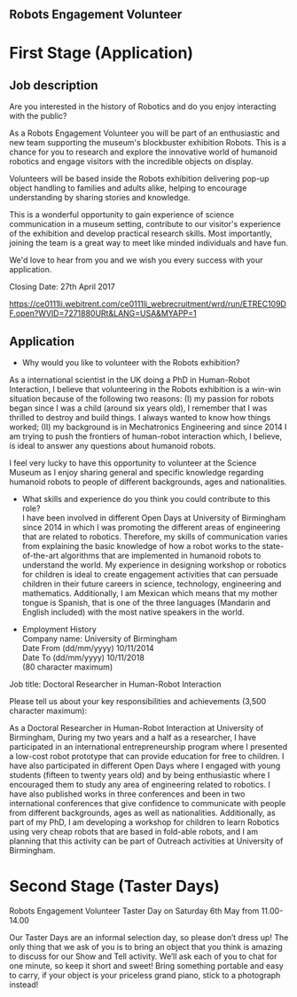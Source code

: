  Robots Engagement Volunteer
 ---


# First Stage (Application)


## Job description

Are you interested in the history of Robotics and do you enjoy interacting with
the public?

As a Robots Engagement Volunteer you will be part of an enthusiastic and new team
supporting the museum's blockbuster exhibition Robots. This is a chance for you
to research and explore the innovative world of humanoid robotics and engage
visitors with the incredible objects on display.

Volunteers will be based inside the Robots exhibition delivering pop-up object
handling to families and adults alike, helping to encourage understanding by
sharing stories and knowledge.

This is a wonderful opportunity to gain experience of science communication in a
museum setting, contribute to our visitor's experience of the exhibition and
develop practical research skills. Most importantly, joining the team is a great
way to meet like minded individuals and have fun.

We'd love to hear from you and we wish you every success with your application.

Closing Date: 27th April 2017

https://ce0111li.webitrent.com/ce0111li_webrecruitment/wrd/run/ETREC109DF.open?WVID=7271880URt&LANG=USA&MYAPP=1

## Application

* Why would you like to volunteer with the Robots exhibition?  

As a international scientist in the UK doing a PhD in Human-Robot Interaction,
I believe that volunteering in the Robots exhibition is a win-win situation
because of the following two reasons:
(I) my passion for robots began since I was a child (around six years old),
I remember that I was thrilled to destroy and build things. I always wanted
to know how things worked;
(II) my background is in Mechatronics Engineering and since 2014 I am trying
to push the frontiers of human-robot interaction which, I believe, is ideal
to answer any questions about humanoid robots.

I feel very lucky to have this opportunity to volunteer at the Science Museum
as I enjoy sharing general and specific knowledge regarding humanoid robots
to people of different backgrounds, ages and nationalities.


* What skills and experience do you think you could contribute to this role?  
I have been involved in different Open Days at University of Birmingham since 2014
in which I was promoting the different areas of engineering that are related to
robotics. Therefore, my skills of communication varies from explaining the
basic knowledge of how a robot works to the state-of-the-art algorithms that are
implemented in humanoid robots to understand the world.
My experience in designing workshop or robotics for children is
ideal to create engagement activities that can persuade children in their future
careers in science, technology, engineering and mathematics.
Additionally, I am Mexican which means that my mother tongue is Spanish,
that is one of the three languages (Mandarin and English included) with the
most native speakers in the world.


* Employment History  
Company name: University of Birmingham  
Date From (dd/mm/yyyy) 10/11/2014  
Date To (dd/mm/yyyy) 10/11/2018  
(80 character maximum)  

Job title: Doctoral Researcher in Human-Robot Interaction    

Please tell us about your key responsibilities and achievements (3,500 character maximum):  

As a Doctoral Researcher in Human-Robot Interaction at University of Birmingham,
During my two years and a half as a researcher, I have participated in an
international entrepreneurship program where I presented a low-cost robot prototype
that can provide education for free to children. I have also participated in different
Open Days where I engaged with young students (fifteen to twenty years old)
and by being enthusiastic where I encouraged them to study any area of engineering
related to robotics. I have also published works in three conferences and been
in two international conferences that give confidence to communicate with people
from different backgrounds, ages as well as nationalities.
Additionally, as part of my PhD, I am developing a workshop for children to learn
Robotics using very cheap robots that are based in fold-able robots, and I am
planning that this activity can be part of Outreach activities at University of
Birmingham.

# Second Stage (Taster Days)

 Robots Engagement Volunteer Taster Day on Saturday 6th May from 11.00-14.00

 Our Taster Days are an informal selection day, so please don’t dress up! The only
 thing that we ask of you is to bring an object that you think is amazing to discuss
 for our Show and Tell activity. We’ll ask each of you to chat for one minute,
 so keep it short and sweet! Bring something portable and easy to carry,
 if your object is your priceless grand piano, stick to a photograph instead!
